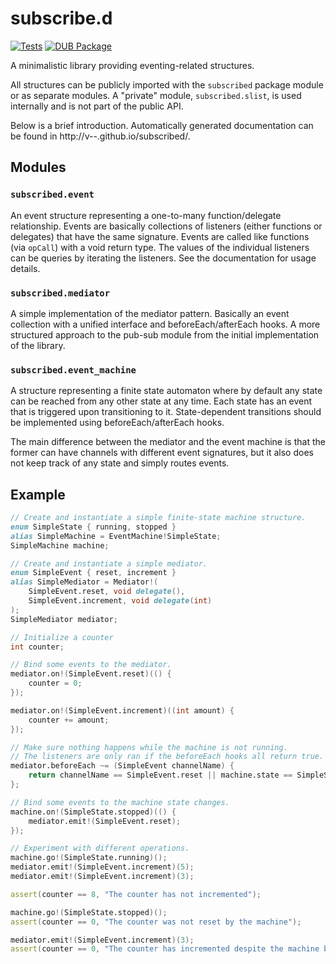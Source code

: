 # subscribe.d

[![Tests](https://github.com/v--/subscribed/workflows/Tests/badge.svg)](https://github.com/v--/subscribed/actions?query=workflow%3ATests) [![DUB Package](https://img.shields.io/dub/v/subscribed.svg)](http://code.dlang.org/packages/subscribed)

A minimalistic library providing eventing-related structures.

All structures can be publicly imported with the `subscribed` package module or as separate modules.
A "private" module, `subscribed.slist`, is used internally and is not part of the public API.

Below is a brief introduction. Automatically generated documentation can be found in http://v--.github.io/subscribed/.

## Modules

### `subscribed.event`

An event structure representing a one-to-many function/delegate relationship. Events are basically collections of listeners (either functions or delegates) that have the same signature. Events are called like functions (via `opCall`) with a void return type. The values of the individual listeners can be queries by iterating the listeners. See the documentation for usage details.

### `subscribed.mediator`

A simple implementation of the mediator pattern. Basically an event collection with a unified interface and beforeEach/afterEach hooks. A more structured approach to the pub-sub module from the initial implementation of the library.

### `subscribed.event_machine`

A structure representing a finite state automaton where by default any state can be reached from any other state at any time. Each state has an event that is triggered upon transitioning to it. State-dependent transitions should be implemented using beforeEach/afterEach hooks.

The main difference between the mediator and the event machine is that the former can have channels with different event signatures, but it also does not keep track of any state and simply routes events.

## Example

```d
// Create and instantiate a simple finite-state machine structure.
enum SimpleState { running, stopped }
alias SimpleMachine = EventMachine!SimpleState;
SimpleMachine machine;

// Create and instantiate a simple mediator.
enum SimpleEvent { reset, increment }
alias SimpleMediator = Mediator!(
    SimpleEvent.reset, void delegate(),
    SimpleEvent.increment, void delegate(int)
);
SimpleMediator mediator;

// Initialize a counter
int counter;

// Bind some events to the mediator.
mediator.on!(SimpleEvent.reset)(() {
    counter = 0;
});

mediator.on!(SimpleEvent.increment)((int amount) {
    counter += amount;
});

// Make sure nothing happens while the machine is not running.
// The listeners are only ran if the beforeEach hooks all return true.
mediator.beforeEach ~= (SimpleEvent channelName) {
    return channelName == SimpleEvent.reset || machine.state == SimpleState.running;
};

// Bind some events to the machine state changes.
machine.on!(SimpleState.stopped)(() {
    mediator.emit!(SimpleEvent.reset);
});

// Experiment with different operations.
machine.go!(SimpleState.running)();
mediator.emit!(SimpleEvent.increment)(5);
mediator.emit!(SimpleEvent.increment)(3);

assert(counter == 8, "The counter has not incremented");

machine.go!(SimpleState.stopped)();
assert(counter == 0, "The counter was not reset by the machine");

mediator.emit!(SimpleEvent.increment)(3);
assert(counter == 0, "The counter has incremented despite the machine being stopped");
```
